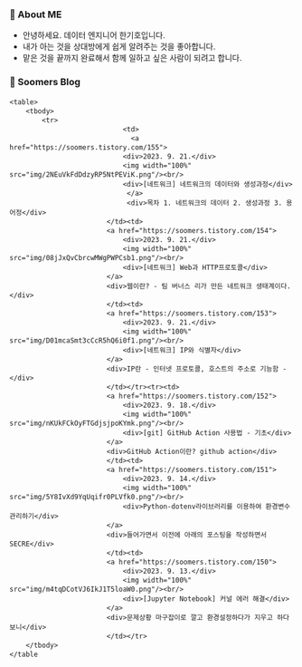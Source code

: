 ### 💬 About ME

- 안녕하세요. 데이터 엔지니어 한기호입니다.
- 내가 아는 것을 상대방에게 쉽게 알려주는 것을 좋아합니다.  
- 맡은 것을 끝까지 완료해서 함께 일하고 싶은 사람이 되려고 합니다.

### 🌱 Soomers Blog



    <table>
        <tbody>
            <tr>
                                <td>
                                  <a href="https://soomers.tistory.com/155">
                                <div>2023. 9. 21.</div>
                                <img width="100%" src="img/2NEuVkFdDdzyRP5NtPEViK.png"/><br/>
                                <div>[네트워크] 네트워크의 데이터와 생성과정</div>
                                 </a>
                                 <div>목차 1. 네트워크의 데이터 2. 생성과정 3. 용어정</div>
                            </td><td>
                            <a href="https://soomers.tistory.com/154">
                                <div>2023. 9. 21.</div>
                                <img width="100%" src="img/08jJxQvCbrcwMWgPWPCsb1.png"/><br/>
                                <div>[네트워크] Web과 HTTP프로토콜</div>
                            </a>
                            <div>웹이란? - 팀 버너스 리가 만든 네트워크 생태계이다.</div>
                            </td><td>
                            <a href="https://soomers.tistory.com/153">
                                <div>2023. 9. 21.</div>
                                <img width="100%" src="img/D01mcaSmt3cCcR5hQ6i0f1.png"/><br/>
                                <div>[네트워크] IP와 식별자</div>
                            </a>
                            <div>IP란 - 인터넷 프로토콜, 호스트의 주소로 기능함 -</div>
                            </td></tr><tr><td>
                            <a href="https://soomers.tistory.com/152">
                                <div>2023. 9. 18.</div>
                                <img width="100%" src="img/nKUkFCkOyFTGdjsjpoKYmk.png"/><br/>
                                <div>[git] GitHub Action 사용법 - 기초</div>
                            </a>
                            <div>GitHub Action이란? github action</div>
                            </td><td>
                            <a href="https://soomers.tistory.com/151">
                                <div>2023. 9. 14.</div>
                                <img width="100%" src="img/5Y8IvXd9YqUqifr0PLVfk0.png"/><br/>
                                <div>Python-dotenv라이브러리를 이용하여 환경변수 관리하기</div>
                            </a>
                            <div>들어가면서 이전에 아래의 포스팅을 작성하면서 SECRE</div>
                            </td><td>
                            <a href="https://soomers.tistory.com/150">
                                <div>2023. 9. 13.</div>
                                <img width="100%" src="img/m4tqDCotVJ6IkJ1T5loaW0.png"/><br/>
                                <div>[Jupyter Notebook] 커널 에러 해결</div>
                            </a>
                            <div>문제상황 마구잡이로 깔고 환경설정하다가 지우고 하다보니</div>
                            </td></tr>
        </tbody>
    </table
    
